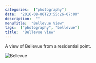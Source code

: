 ```yaml
---
categories:  ["photography"]
date:  "2016-08-06T23:55:26-07:00"
description:  ""
menuTitle:  "Bellevue View"
tags:  ["photography", "bellevue"]
title:  "Bellevue View"
---
```

A view of Bellevue from a residential point.
<!--more-->
![Bellevue](/post/images/photo/bellevue-view.jpg)